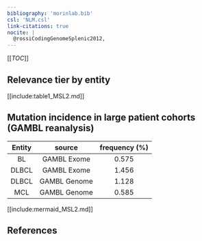 ```yaml
---
bibliography: 'morinlab.bib'
csl: 'NLM.csl'
link-citations: true
nocite: |
  @rossiCodingGenomeSplenic2012, 
---
```


[[_TOC_]]




## Relevance tier by entity

[[include:table1_MSL2.md]]


## Mutation incidence in large patient cohorts (GAMBL reanalysis)

|Entity|source |frequency (%)|
|:------:|:----:|:----:|
|BL|GAMBL Exome |0.575 |
|DLBCL|GAMBL Exome |1.456 |
|DLBCL|GAMBL Genome |1.128 |
|MCL|GAMBL Genome |0.585 |


[[include:mermaid_MSL2.md]]

## References


